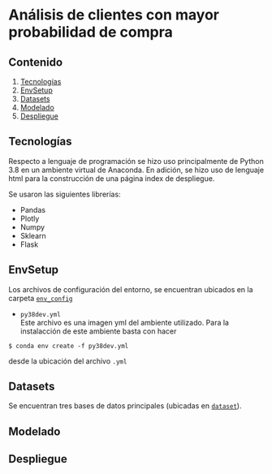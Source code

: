 # Análisis de clientes con mayor probabilidad de compra

## Contenido

1. [Tecnologías](#tecnologías)
2. [EnvSetup](#envsetup)
3. [Datasets](#datasets)
4. [Modelado](#modelado)
5. [Despliegue](#despliegue)

## Tecnologías

Respecto a lenguaje de programación se hizo uso principalmente de Python 3.8 en un ambiente virtual de Anaconda. En adición, se hizo uso de lenguaje html para la construcción de una página index de despliegue.

Se usaron las siguientes librerías:

- Pandas
- Plotly
- Numpy
- Sklearn
- Flask

## EnvSetup

Los archivos de configuración del entorno, se encuentran ubicados en la carpeta [`env_config`](env_config)

* ``py38dev.yml`` <br>
Este archivo es una imagen yml del ambiente utilizado.
Para la instalacción de este ambiente basta con hacer 

```
$ conda env create -f py38dev.yml
```
desde la ubicación del archivo ``.yml``


## Datasets

Se encuentran tres bases de datos principales (ubicadas en [`dataset`](dataset)).

## Modelado


## Despliegue
